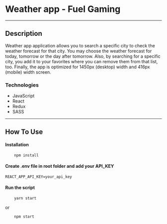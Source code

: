 # Weather app - Fuel Gaming

---

## Description

Weather app application allows you to search a specific city to check the weather forecast for that city. You may choose the weather forecast for today, tomorrow or the day after tomorrow. Also, by searching for a specific city, you add it to your favorites where you can remove them from that list, too. Finally, the app is optimized for 1450px (desktop) width and 416px (mobile) width screen.

### Technologies

- JavaScript
- React
- Redux
- SASS

---

## How To Use

#### Installation

```
    npm install
```

#### Create .env file in root folder and add your API_KEY

```
REACT_APP_API_KEY=your_api_key
```

#### Run the script

```
    yarn start
```

or

```
    npm start
```
